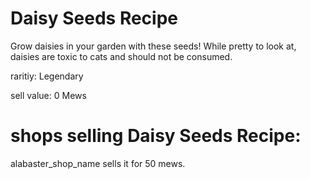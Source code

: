 # Daisy Seeds Recipe

Grow daisies in your garden with these seeds! While pretty to look at, daisies are toxic to cats and should not be consumed.

raritiy: Legendary

sell value: 0 Mews

# shops selling Daisy Seeds Recipe:

alabaster_shop_name sells it for 50 mews.